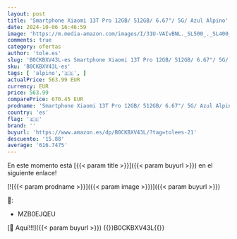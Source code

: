 ```yaml
---
layout: post
title: 'Smartphone Xiaomi 13T Pro 12GB/ 512GB/ 6.67"/ 5G/ Azul Alpino'
date: 2024-10-06 16:46:59
image: 'https://m.media-amazon.com/images/I/31U-VAIvBNL._SL500_._SL400_.jpg'
comments: true
category: ofertas
author: 'tole.es'
slug: 'B0CKBXV43L-es Smartphone Xiaomi 13T Pro 12GB/ 512GB/ 6.67"/ 5G/ Azul Alpino'
sku: 'B0CKBXV43L-es'
tags: [ 'alpino','🇪🇸', ]
actualPrice: 563.99 EUR
currency: EUR
price: 563.99
comparePrice: 670.45 EUR
prodname: 'Smartphone Xiaomi 13T Pro 12GB/ 512GB/ 6.67"/ 5G/ Azul Alpino'
country: 'es'
flag: '🇪🇸'
brand: ''
buyurl: 'https://www.amazon.es/dp/B0CKBXV43L/?tag=tolees-21'
descuento: '15.88'
average: '616.7475'
---
```


En este momento está [{{< param title >}}]({{< param buyurl >}}) en el siguiente enlace!

[![{{< param prodname >}}]({{< param image >}})]({{< param buyurl >}})

🔎:

- MZB0EJQEU

[🛒 Aquí!!!]({{< param buyurl >}})
{{<world>}}B0CKBXV43L{{</world>}}
